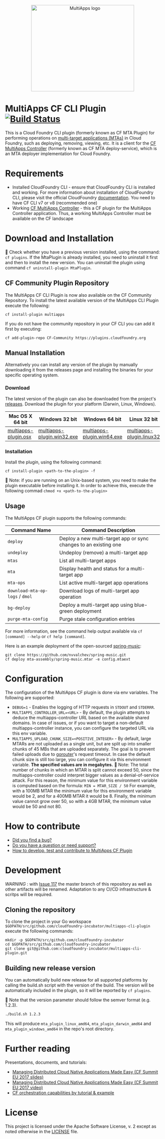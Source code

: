 <p align="center"><img width="335" height="281" src="logo.png" alt="MultiApps logo"></p>

# MultiApps CF CLI Plugin [![Build Status](https://travis-ci.org/cloudfoundry-incubator/multiapps-cli-plugin.svg?branch=master)](https://travis-ci.org/cloudfoundry-incubator/multiapps-cli-plugin)
This is a Cloud Foundry CLI plugin (formerly known as CF MTA Plugin) for performing operations on [multi-target applications (MTAs)](https://www.sap.com/documents/2016/06/e2f618e4-757c-0010-82c7-eda71af511fa.html) in Cloud Foundry, such as deploying, removing, viewing, etc. It is a client for the [CF MultiApps Controller](https://github.com/cloudfoundry-incubator/multiapps-controller) (formerly known as CF MTA deploy-service), which is an MTA deployer implementation for Cloud Foundry.

# Requirements
- Installed CloudFoundry CLI - ensure that CloudFoundry CLI is installed and working. For more information about installation of CloudFoundry CLI, please visit the official CloudFoundry [documentation](https://docs.cloudfoundry.org/cf-cli/install-go-cli.html). You need to have CF CLI v7 or v8 (recommended one)
- Working [CF MultiApps Controller](https://github.com/cloudfoundry-incubator/multiapps-controller) - this a CF plugin for the MultiApps Controller application. Thus, a working MultiApps Controller must be available on the CF landscape

# Download and Installation

:rotating_light: Check whether you have a previous version installed, using the command: `cf plugins`. If the MtaPlugin is already installed, you need to uninstall it first and then to install the new version. You can uninstall the plugin using command `cf uninstall-plugin MtaPlugin`.

## CF Community Plugin Repository

The MultiApps CF CLI Plugin is now also available on the CF Community Repository. To install the latest available version of the MultiApps CLI Plugin execute the following:

`cf install-plugin multiapps`

If you do not have the community repository in your CF CLI you can add it first by executing:

`cf add-plugin-repo CF-Community https://plugins.cloudfoundry.org`

## Manual Installation

Alternatively you can install any version of the plugin by manually downloading it from the releases page and installing the binaries for your specific operating system.

### Download
The latest version of the plugin can also be downloaded from the project's [releases](https://github.com/cloudfoundry-incubator/multiapps-cli-plugin/releases/latest/). Download the plugin for your platform (Darwin, Linux, Windows). 


Mac OS X 64 bit | Windows 32 bit | Windows 64 bit | Linux 32 bit | Linux 64 bit
--- | --- | --- | --- | ---
[multiapps-plugin.osx](https://github.com/cloudfoundry-incubator/multiapps-cli-plugin/releases/latest/download/multiapps-plugin.osx) | [multiapps-plugin.win32.exe](https://github.com/cloudfoundry-incubator/multiapps-cli-plugin/releases/latest/download/multiapps-plugin.win32.exe) | [multiapps-plugin.win64.exe](https://github.com/cloudfoundry-incubator/multiapps-cli-plugin/releases/latest/download/multiapps-plugin.win64.exe) | [multiapps-plugin.linux32](https://github.com/cloudfoundry-incubator/multiapps-cli-plugin/releases/latest/download/multiapps-plugin.linux32) | [multiapps-plugin.linux64](https://github.com/cloudfoundry-incubator/multiapps-cli-plugin/releases/latest/download/multiapps-plugin.linux64)

### Installation
Install the plugin, using the following command:
```
cf install-plugin <path-to-the-plugin> -f
```
:rotating_light: Note: if you are running on an Unix-based system, you need to make the plugin executable before installing it. In order to achieve this, execute the following commad `chmod +x <path-to-the-plugin>`

## Usage
The MultiApps CF plugin supports the following commands:

Command Name | Command Description
--- | ---
`deploy` | Deploy a new multi-target app or sync changes to an existing one
`undeploy` | Undeploy (remove) a multi-target app
`mtas` | List all multi-target apps
`mta` | Display health and status for a multi-target app
`mta-ops` | List active multi-target app operations
`download-mta-op-logs` / `dmol` | Download logs of multi-target app operation
`bg-deploy` | Deploy a multi-target app using blue-green deployment
`purge-mta-config` | Purge stale configuration entries

For more information, see the command help output available via `cf [command] --help` or `cf help [command]`.

Here is an example deployment of the open-sourced [spring-music](https://github.com/nvvalchev/spring-music):
```
git clone https://github.com/nvvalchev/spring-music.git
cf deploy mta-assembly/spring-music.mtar -e config.mtaext
```

# Configuration     
The configuration of the MultiApps CF plugin is done via env variables. The following are supported:
* `DEBUG=1` - Enables the logging of HTTP requests in `STDOUT` and `STDERRR`.
* `MULTIAPPS_CONTROLLER_URL=<URL>` - By default, the plugin attempts to deduce the multiapps-controller URL based on the available shared domains. In case of issues, or if you want to target a non-default multiapps-controller instance, you can configure the targeted URL via this env variable.
* `MULTIAPPS_UPLOAD_CHUNK_SIZE=<POSITIVE_INTEGER>` - By default, large MTARs are not uploaded as a single unit, but are split up into smaller chunks of 45 MBs that are uploaded separately. The goal is to prevent failed uploads due to [gorouter](https://github.com/cloudfoundry/gorouter)'s request timeout. In case the default chunk size is still too large, you can configure it via this environment variable. **The specified values are in megabytes.**
:rotating_light: Note: The total number of chunks in which an MTAR is split cannot exceed 50, since the multiapps-controller could interpret bigger values as a denial-of-service attack. For this reason, the minimum value for this environment variable is computed based on the formula: `MIN = MTAR_SIZE / 50`
For example, with a 100MB MTAR the minimum value for this environment variable would be 2, and for a 400MB MTAR it would be 8. Finally, the minimum value cannot grow over 50, so with a 4GB MTAR, the minimum value would be 50 and not 80.

# How to contribute
* [Did you find a bug?](CONTRIBUTING.md#did-you-find-a-bug)
* [Do you have a question or need support?](CONTRIBUTING.md#do-you-have-a-question-or-need-support)
* [How to develop, test and contribute to MultiApps CF Plugin](CONTRIBUTING.md#do-you-want-to-contribute-to-the-code-base)

# Development

*WARNING* : with [Issue 117](https://github.com/cloudfoundry-incubator/multiapps-cli-plugin/issues/117) the master branch of this repository as well as other artifacts will be renamed. Adaptation to any CI/CD infrastructure & scritps will be required.

## Cloning the repository
To clone the project in your Go workspace `$GOPATH/src/github.com/cloudfoundry-incubator/multiapps-cli-plugin` execute the following commands:
```
mkdir -p $GOPATH/src/github.com/cloudfoundry-incubator
cd $GOPATH/src/github.com/cloudfoundry-incubator
git clone git@github.com:cloudfoundry-incubator/multiapps-cli-plugin.git
```

## Building new release version
You can automatically build new release for all supported platforms by calling the build.sh script with the version of the build.
The version will be automatically included in the plugin, so it will be reported by `cf plugins`.

:rotating_light: Note that the version parameter should follow the semver format (e.g. 1.2.3).
```bash
./build.sh 1.2.3
```

This will produce `mta_plugin_linux_amd64`, `mta_plugin_darwin_amd64` and `mta_plugin_windows_amd64` in the repo's root directory.

# Further reading
Presentations, documents, and tutorials:
- [Managing Distributed Cloud Native Applications Made Easy (CF Summit EU 2017 slides)](https://www.slideshare.net/NikolayValchev/managing-distributedcloudapps-80697059)
- [Managing Distributed Cloud Native Applications Made Easy (CF Summit EU 2017 video)](https://www.youtube.com/watch?v=d07DZCuUXyk&feature=youtu.be)
- [CF orchestration capabilities by tutorial & example](https://github.com/SAP-samples/cf-mta-examples)

# License

This project is licensed under the Apache Software License, v. 2 except as noted otherwise in the [LICENSE](https://github.com/cloudfoundry-incubator/multiapps-cli-plugin/blob/master/LICENSE) file.

